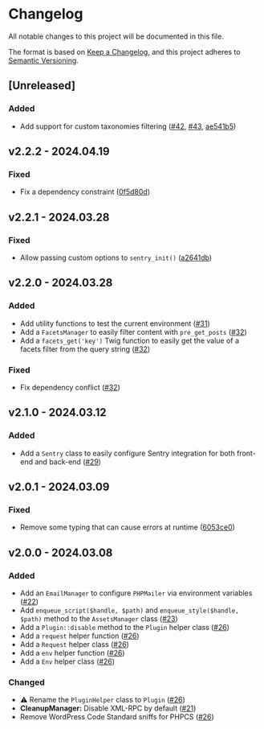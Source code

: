 # Changelog

All notable changes to this project will be documented in this file.

The format is based on [Keep a Changelog](https://keepachangelog.com/en/1.0.0/), and this project adheres to [Semantic Versioning](https://semver.org/spec/v2.0.0.html).

## [Unreleased]

### Added

- Add support for custom taxonomies filtering ([#42](https://github.com/studiometa/wp-toolkit/issues/42), [#43](https://github.com/studiometa/wp-toolkit/pull/43), [ae541b5](https://github.com/studiometa/wp-toolkit/commit/ae541b5))

## v2.2.2 - 2024.04.19

### Fixed

- Fix a dependency constraint ([0f5d80d](https://github.com/studiometa/wp-toolkit/commit/0f5d80d))

## v2.2.1 - 2024.03.28

### Fixed

- Allow passing custom options to `sentry_init()` ([a2641db](https://github.com/studiometa/wp-toolkit/commit/a2641db))

## v2.2.0 - 2024.03.28

### Added

- Add utility functions to test the current environment ([#31](https://github.com/studiometa/wp-toolkit/pull/31))
- Add a `FacetsManager` to easily filter content with `pre_get_posts` ([#32](https://github.com/studiometa/wp-toolkit/pull/32))
- Add a `facets_get('key')` Twig function to easily get the value of a facets filter from the query string ([#32](https://github.com/studiometa/wp-toolkit/pull/32))

### Fixed

- Fix dependency conflict ([#32](https://github.com/studiometa/wp-toolkit/pull/32))

## v2.1.0 - 2024.03.12

### Added

- Add a `Sentry` class to easily configure Sentry integration for both front-end and back-end ([#29](https://github.com/studiometa/wp-toolkit/pull/29))

## v2.0.1 - 2024.03.09

### Fixed

- Remove some typing that can cause errors at runtime ([6053ce0](https://github.com/studiometa/wp-toolkit/commit/6053ce0))

## v2.0.0 - 2024.03.08

### Added

- Add an `EmailManager` to configure `PHPMailer` via environment variables ([#22](https://github.com/studiometa/wp-toolkit/pull/22))
- Add `enqueue_script($handle, $path)` and `enqueue_style($handle, $path)` method to the `AssetsManager` class ([#23](https://github.com/studiometa/wp-toolkit/pull/23))
- Add a `Plugin::disable` method to the `Plugin` helper class ([#26](https://github.com/studiometa/wp-toolkit/pull/26))
- Add a `request` helper function ([#26](https://github.com/studiometa/wp-toolkit/pull/26))
- Add a `Request` helper class ([#26](https://github.com/studiometa/wp-toolkit/pull/26))
- Add a `env` helper function ([#26](https://github.com/studiometa/wp-toolkit/pull/26))
- Add a `Env` helper class ([#26](https://github.com/studiometa/wp-toolkit/pull/26))

### Changed

- ⚠️ Rename the `PluginHelper` class to `Plugin` ([#26](https://github.com/studiometa/wp-toolkit/pull/26))
- **CleanupManager:** Disable XML-RPC by default ([#21](https://github.com/studiometa/wp-toolkit/pull/21))
- Remove WordPress Code Standard sniffs for PHPCS ([#26](https://github.com/studiometa/wp-toolkit/pull/26))

